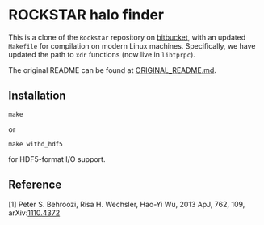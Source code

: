 # ROCKSTAR halo finder

This is a clone of the `Rockstar` repository on [bitbucket](https://bitbucket.org/gfcstanford/rockstar/src/main/), with an updated `Makefile` for compilation on modern Linux machines.
Specifically, we have updated the path to `xdr` functions (now live in `libtprpc`).

The original README can be found at [ORIGINAL_README.md](./ORIGINAL_README.md).

## Installation

```
make
```
or
```
make withd_hdf5
```
for HDF5-format I/O support.

## Reference

[1] Peter S. Behroozi, Risa H. Wechsler, Hao-Yi Wu, 2013 ApJ, 762, 109, arXiv:[1110.4372](https://arxiv.org/abs/1110.4372)
